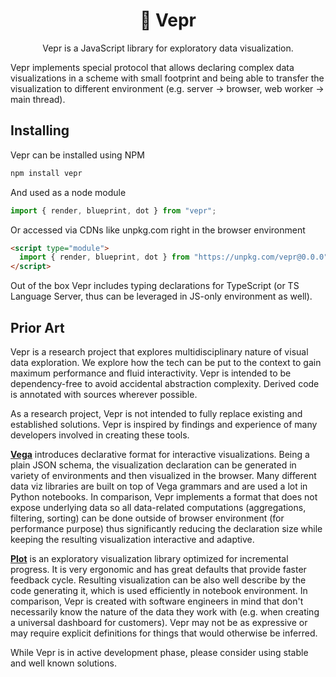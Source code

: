 <div align="center">
<h1>🐗 Vepr</h1>
<p>Vepr is a JavaScript library for exploratory data visualization.</p>
</div>

Vepr implements special protocol that allows declaring complex data
visualizations in a scheme with small footprint and being able to transfer the
visualization to different environment (e.g. server → browser, web worker → main
thread).

## Installing

Vepr can be installed using NPM

```sh
npm install vepr
```

And used as a node module

```js
import { render, blueprint, dot } from "vepr";
```

Or accessed via CDNs like unpkg.com right in the browser environment

```html
<script type="module">
  import { render, blueprint, dot } from "https://unpkg.com/vepr@0.0.0";
</script>
```

Out of the box Vepr includes typing declarations for TypeScript (or TS Language
Server, thus can be leveraged in JS-only environment as well).

## Prior Art

Vepr is a research project that explores multidisciplinary nature of visual data
exploration. We explore how the tech can be put to the context to gain maximum
performance and fluid interactivity. Vepr is intended to be dependency-free to
avoid accidental abstraction complexity. Derived code is annotated with sources
wherever possible.

As a research project, Vepr is not intended to fully replace existing and
established solutions. Vepr is inspired by findings and experience of many
developers involved in creating these tools.

**[Vega](https://github.com/vega/vega)** introduces declarative format for
interactive visualizations. Being a plain JSON schema, the visualization
declaration can be generated in variety of environments and then visualized in
the browser. Many different data viz libraries are built on top of Vega grammars
and are used a lot in Python notebooks. In comparison, Vepr implements a format
that does not expose underlying data so all data-related computations
(aggregations, filtering, sorting) can be done outside of browser environment
(for performance purpose) thus significantly reducing the declaration size while
keeping the resulting visualization interactive and adaptive.

**[Plot](https://github.com/observablehq/plot)** is an exploratory visualization
library optimized for incremental progress. It is very ergonomic and has great
defaults that provide faster feedback cycle. Resulting visualization can be also
well describe by the code generating it, which is used efficiently in notebook
environment. In comparison, Vepr is created with software engineers in mind that
don't necessarily know the nature of the data they work with (e.g. when creating
a universal dashboard for customers). Vepr may not be as expressive or may
require explicit definitions for things that would otherwise be inferred.

While Vepr is in active development phase, please consider using stable and well
known solutions.
